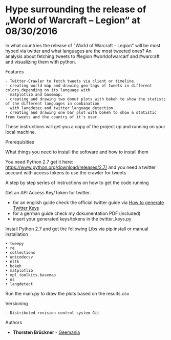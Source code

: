 # Hype surrounding the release of „World of Warcraft – Legion“ at 08/30/2016 
In what countries the release of "World of Warcraft - Legion" will be most hyped via twitter 
and what languages are the most tweeted ones? 
An analysis about fetching tweets to #legion #worldofwarcarf and #warcraft and visualizing them with python.


Features

	- Twitter-Crawler to fetch tweets via client or timeline.
	- creating world map and drawing geo-tags of tweets in different colors depending on its language with 
	  matplotlib and basemap.
	- creating and drawing two donut plots with bokeh to show the statistc of the different languages in combination 
	  with langdetec and twitter language detection.
	- creating and drawing one bar plot with bokeh to show a statistic from tweets and the country of it's user.

These instructions will get you a copy of the project up and running on your local machine.

Prerequisities

What things you need to install the software and how to install them

You need Python 2.7 get it here:
https://www.python.org/download/releases/2.7/
and you need a twitter account with access tokens to use the crawler for tweets 

A step by step series of instructions on how to get the code running

Get an API Access Key/Token for twitter.

- for an english guide check the official twitter guide via 
<a href="https://dev.twitter.com/oauth/overview/application-owner-access-tokens/">How to generate Twitter Keys</a>
- for a german guide check my dokumentation PDF (included)
- insert your generated keys/tokens in the twitter_keys.py
	
Install Python 2.7 and get the following Libs via pip install or manual installation

	• tweepy
	• re
	• collections
	• unicodecsv
	• nltk
	• bokeh
	• matplotlib
	• mpl_toolkits.basemap
	• os
	• langdetect
	
Run the main.py to draw the plots based on the results.csv

Versioning

	- Distributed revision control system Git



Authors

- <strong>Thorsten Brückner</strong> - <a href="https://github.com/Geemania">Geemania</a>
